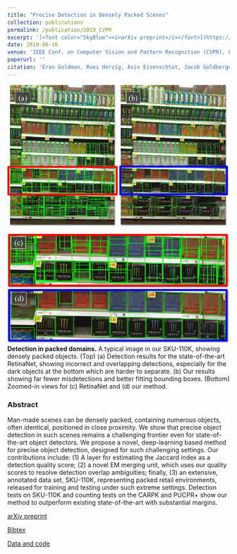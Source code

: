 ```yaml
---
title: "Precise Detection in Densely Packed Scenes"
collection: publications
permalink: /publication/2019_CVPR
excerpt: '[<font color="SkyBlue"><i>arXiv preprint</i></font>](https://arxiv.org/abs/1904.00853)'
date: 2019-06-16
venue: 'IEEE Conf. on Computer Vision and Pattern Recognition (CVPR), Long Beach, CA'
paperurl: ''
citation: 'Eran Goldman, Roei Herzig, Aviv Eisenschtat, Jacob Goldberger, Tal Hassner. <i> Precise Detection in Densely Packed Scenes.</i> IEEE Conf. on Computer Vision and Pattern Recognition (CVPR), Long Beach, CA, 2019.'
---
```


<img src='../projects/PreciseDetection/teaser.jpg'><br/>
<b>Detection in packed domains.</b> A typical image in our SKU-110K, showing densely packed objects. (Top) (a) Detection results for the state-of-the-art RetinaNet, showing incorrect and overlapping detections, especially for the dark objects at the bottom which are harder to separate. (b) Our results showing far fewer misdetections and better fitting bounding boxes. (Bottom) Zoomed-in views for (c) RetinaNet and (d) our method.



### Abstract
Man-made scenes can be densely packed, containing numerous objects, often identical, positioned in close proximity. We show that precise object detection in such scenes remains a challenging frontier even for state-of-the-art object detectors. We propose a novel, deep-learning based method for precise object detection, designed for such challenging settings. Our contributions include: (1) A layer for estimating the Jaccard index as a detection quality score; (2) a novel EM merging unit, which uses our quality scores to resolve detection overlap ambiguities; finally, (3) an extensive, annotated data set, SKU-110K, representing packed retail environments, released for training and testing under such extreme settings. Detection tests on SKU-110K and counting tests on the CARPK and PUCPR+ show our method to outperform existing state-of-the-art with substantial margins.


[arXiv preprint](https://arxiv.org/abs/1904.00853)

[Bibtex](../projects/PreciseDetection/BibTeX.txt)

[Data and code](https://www.github.com/eg4000/SKU110K_CVPR19)
